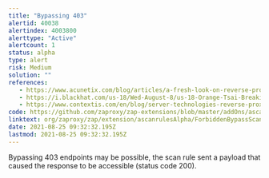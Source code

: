 ```yaml
---
title: "Bypassing 403"
alertid: 40038
alertindex: 4003800
alerttype: "Active"
alertcount: 1
status: alpha
type: alert
risk: Medium
solution: ""
references:
   - https://www.acunetix.com/blog/articles/a-fresh-look-on-reverse-proxy-related-attacks/
   - https://i.blackhat.com/us-18/Wed-August-8/us-18-Orange-Tsai-Breaking-Parser-Logic-Take-Your-Path-Normalization-Off-And-Pop-0days-Out-2.pdf
   - https://www.contextis.com/en/blog/server-technologies-reverse-proxy-bypass
code: https://github.com/zaproxy/zap-extensions/blob/master/addOns/ascanrulesAlpha/src/main/java/org/zaproxy/zap/extension/ascanrulesAlpha/ForbiddenBypassScanRule.java
linktext: org/zaproxy/zap/extension/ascanrulesAlpha/ForbiddenBypassScanRule.java
date: 2021-08-25 09:32:32.195Z
lastmod: 2021-08-25 09:32:32.195Z
---
```

Bypassing 403 endpoints may be possible, the scan rule sent a payload that caused the response to be accessible (status code 200).
